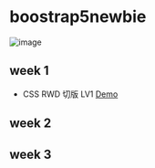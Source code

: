 # boostrap5newbie
![image](https://user-images.githubusercontent.com/51437316/119438524-fa587080-bd52-11eb-80ac-14cd167882ad.png)

## week 1
*  CSS RWD 切版 LV1  [Demo](https://luckytiger66.github.io/boostrap5newbie/week1/)

## week 2

## week 3
